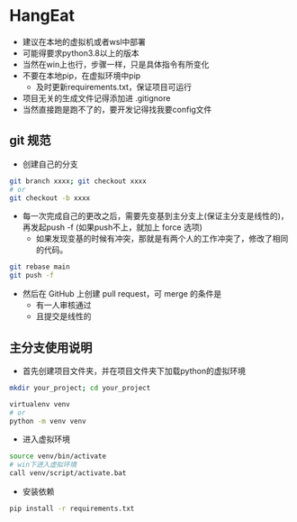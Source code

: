 # HangEat

- 建议在本地的虚拟机或者wsl中部署
- 可能得要求python3.8以上的版本
- 当然在win上也行，步骤一样，只是具体指令有所变化
- 不要在本地pip，在虚拟环境中pip
  - 及时更新requirements.txt，保证项目可运行
- 项目无关的生成文件记得添加进 .gitignore
- 当然直接跑是跑不了的，要开发记得找我要config文件

## git 规范

- 创建自己的分支

```bash
git branch xxxx; git checkout xxxx
# or
git checkout -b xxxx
```

- 每一次完成自己的更改之后，需要先变基到主分支上(保证主分支是线性的)，再发起push -f (如果push不上，就加上 force 选项)
  - 如果发现变基的时候有冲突，那就是有两个人的工作冲突了，修改了相同的代码。

```bash
git rebase main
git push -f
```

- 然后在 GitHub 上创建 pull request，可 merge 的条件是
  - 有一人审核通过
  - 且提交是线性的

## 主分支使用说明

- 首先创建项目文件夹，并在项目文件夹下加载python的虚拟环境

```bash
mkdir your_project; cd your_project

virtualenv venv
# or
python -m venv venv
```

- 进入虚拟环境

```bash
source venv/bin/activate
# win下进入虚拟环境
call venv/script/activate.bat
```

- 安装依赖

```bash
pip install -r requirements.txt
```